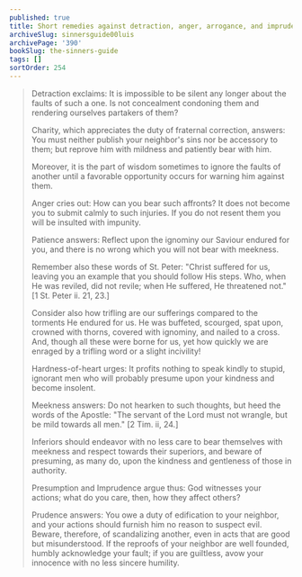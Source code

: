 ```yaml
---
published: true
title: Short remedies against detraction, anger, arrogance, and imprudence
archiveSlug: sinnersguide00luis
archivePage: '390'
bookSlug: the-sinners-guide
tags: []
sortOrder: 254
---
```


> Detraction exclaims: It is impossible to be silent any longer about the faults of such a one. Is not concealment condoning them and rendering ourselves partakers of them?
> 
> Charity, which appreciates the duty of fraternal correction, answers: You must neither publish your neighbor's sins nor be accessory to them; but reprove him with mildness and patiently bear with him.
> 
> Moreover, it is the part of wisdom sometimes to ignore the faults of another until a favorable opportunity occurs for warning him against them.
> 
> Anger cries out: How can you bear such affronts? It does not become you to submit calmly to such injuries. If you do not resent them you will be insulted with impunity.
> 
> Patience answers: Reflect upon the ignominy our Saviour endured for you, and there is no wrong which you will not bear with meekness.
> 
> Remember also these words of St. Peter: "Christ suffered for us, leaving you an example that you should follow His steps. Who, when He was reviled, did not revile; when He suffered, He threatened not." [1 St. Peter ii. 21, 23.]
> 
> Consider also how trifling are our sufferings compared to the torments He endured for us. He was buffeted, scourged, spat upon, crowned with thorns, covered with ignominy, and nailed to a cross. And, though all these were borne for us, yet how quickly we are enraged by a trifling word or a slight incivility!
> 
> Hardness-of-heart urges: It profits nothing to speak kindly to stupid, ignorant men who will probably presume upon your kindness and become insolent.
> 
> Meekness answers: Do not hearken to such thoughts, but heed the words of the Apostle: "The servant of the Lord must not wrangle, but be mild towards all men." [2 Tim. ii, 24.]
> 
> Inferiors should endeavor with no less care to bear themselves with meekness and respect towards their superiors, and beware of presuming, as many do, upon the kindness and gentleness of those in authority.
> 
> Presumption and Imprudence argue thus: God witnesses your actions; what do you care, then, how they affect others?
> 
> Prudence answers: You owe a duty of edification to your neighbor, and your actions should furnish him no reason to suspect evil. Beware, therefore, of scandalizing another, even in acts that are good but misunderstood. If the reproofs of your neighbor are well founded, humbly acknowledge your fault; if you are guiltless, avow your innocence with no less sincere humility.
